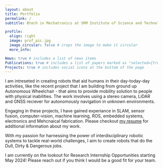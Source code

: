 ```yaml
---
layout: about
title: Portfolio
permalink: /
subtitle: Btech in Mechatronics at SRM Institute of Science and Technology 

profile:
  align: right
  image: prof_pic.jpg
  image_circular: false # crops the image to make it circular
  more_info: 

News: true # includes a list of news items
Publications: true # includes a list of papers marked as "selected={true}"
Projects: true # includes social icons at the bottom of the page
---
```

I am intreseted in creating robots that aid humans in their day-today-day activities, like the recent project that I am building from ground up Autonomous Wheelchair - that aims to provide mobility solution to people with physical inabilities. The work involves using a stereo camera, LiDAR and GNSS reciever for autonomously navigation in unknown environments.

Engaging in these projects, I have gained experiance in SLAM, sensor fusion, computer-vision, machine learning, ROS, embedded systems, electronics and Mehcnaical fabrication. Please checkout [my resume](/assets/pdf/my_resume.pdf) for additional information about my work.

With my passion for harnessing the power of interdisciplinary robotic systems to tackle real-world challenges, I aim to create robots that do the Dull, Dirty & Dangerous jobs. 

I am currently on the lookout for Research Internship Opportunities starting May 2024! Please reach out if you think I would be a good fit for your team.